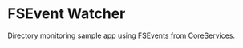 FSEvent Watcher
===============

Directory monitoring sample app using [FSEvents from CoreServices](https://developer.apple.com/library/mac/#documentation/Darwin/Conceptual/FSEvents_ProgGuide/TechnologyOverview/TechnologyOverview.html#//apple_ref/doc/uid/TP40005289-CH3-SW1).
